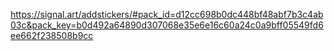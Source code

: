 https://signal.art/addstickers/#pack_id=d12cc698b0dc448bf48abf7b3c4ab03c&pack_key=b0d492a64890d307068e35e6e16c60a24c0a9bff05549fd6ee662f238508b9cc
